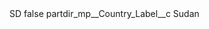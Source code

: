 <?xml version="1.0" encoding="UTF-8"?>
<CustomMetadata xmlns="http://soap.sforce.com/2006/04/metadata" xmlns:xsi="http://www.w3.org/2001/XMLSchema-instance" xmlns:xsd="http://www.w3.org/2001/XMLSchema">
    <label>SD</label>
    <protected>false</protected>
    <values>
        <field>partdir_mp__Country_Label__c</field>
        <value xsi:type="xsd:string">Sudan</value>
    </values>
</CustomMetadata>
